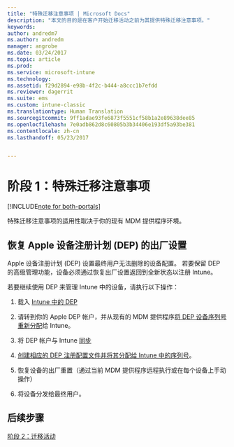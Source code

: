 ```yaml
---
title: "特殊迁移注意事项 | Microsoft Docs"
description: "本文的目的是在客户开始迁移活动之前为其提供特殊迁移注意事项。"
keywords: 
author: andredm7
ms.author: andredm
manager: angrobe
ms.date: 03/24/2017
ms.topic: article
ms.prod: 
ms.service: microsoft-intune
ms.technology: 
ms.assetid: f29d2894-e98b-4f2c-b444-a8ccc1b7efdd
ms.reviewer: dagerrit
ms.suite: ems
ms.custom: intune-classic
ms.translationtype: Human Translation
ms.sourcegitcommit: 9ff1adae93fe6873f5551cf58b1a2e89638dee85
ms.openlocfilehash: 7e0adb862d8c60805b3b34406e193df5a93be381
ms.contentlocale: zh-cn
ms.lasthandoff: 05/23/2017


---
```


# <a name="phase-1-special-migration-considerations"></a>阶段 1：特殊迁移注意事项

[!INCLUDE[note for both-portals](../includes/note-for-both-portals.md)]

特殊迁移注意事项的适用性取决于你的现有 MDM 提供程序环境。

## <a name="factory-reset-for-apples-device-enrollment-program-dep"></a>恢复 Apple 设备注册计划 (DEP) 的出厂设置

Apple 设备注册计划 (DEP) 设置最终用户无法删除的设备配置。 若要保留 DEP 的高级管理功能，设备必须通过恢复出厂设置返回到全新状态以注册 Intune。

若要继续使用 DEP 来管理 Intune 中的设备，请执行以下操作：

1.  载入 [Intune 中的 DEP](/intune-classic/deploy-use/ios-device-enrollment-program-in-microsoft-intune)

2.  请转到你的 Apple DEP 帐户，并从现有的 MDM 提供程序[将 DEP 设备序列号重新分配](https://help.apple.com/deployment/business/#/tesf9562af26)给 Intune。

3.  将 DEP 帐户与 Intune [同步](/intune-classic/deploy-use/ios-device-enrollment-program-in-microsoft-intune)

4.  [创建相应的 DEP 注册配置文件并将其分配给 Intune 中的序列号](/intune-classic/deploy-use/ios-device-enrollment-program-in-microsoft-intune)。

5.  恢复设备的出厂重置（通过当前 MDM 提供程序远程执行或在每个设备上手动操作）

6.  将设备分发给最终用户。

## <a name="next-steps"></a>后续步骤 

[阶段 2：迁移活动](/intune-classic/plan-design/migration-phase2-migration-campaign)


